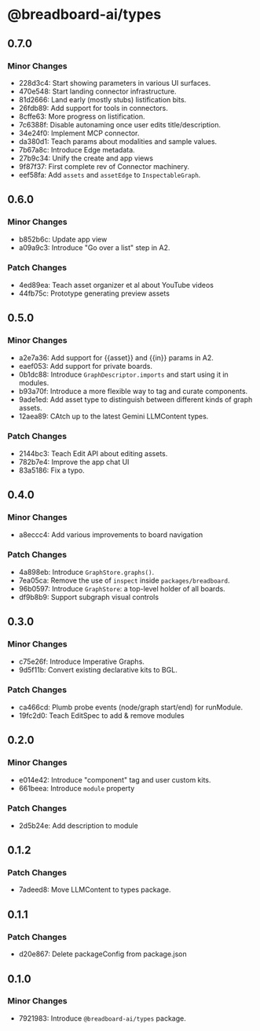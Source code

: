 # @breadboard-ai/types

## 0.7.0

### Minor Changes

- 228d3c4: Start showing parameters in various UI surfaces.
- 470e548: Start landing connector infrastructure.
- 81d2666: Land early (mostly stubs) listification bits.
- 26fdb89: Add support for tools in connectors.
- 8cffe63: More progress on listification.
- 7c6388f: Disable autonaming once user edits title/description.
- 34e24f0: Implement MCP connector.
- da380d1: Teach params about modalities and sample values.
- 7b67a8c: Introduce Edge metadata.
- 27b9c34: Unify the create and app views
- 9f87f37: First complete rev of Connector machinery.
- eef58fa: Add `assets` and `assetEdge` to `InspectableGraph`.

## 0.6.0

### Minor Changes

- b852b6c: Update app view
- a09a9c3: Introduce "Go over a list" step in A2.

### Patch Changes

- 4ed89ea: Teach asset organizer et al about YouTube videos
- 44fb75c: Prototype generating preview assets

## 0.5.0

### Minor Changes

- a2e7a36: Add support for {{asset}} and {{in}} params in A2.
- eaef053: Add support for private boards.
- 0b1dc88: Introduce `GraphDescriptor.imports` and start using it in modules.
- b93a70f: Introduce a more flexible way to tag and curate components.
- 9ade1ed: Add asset type to distinguish between different kinds of graph
  assets.
- 12aea89: CAtch up to the latest Gemini LLMContent types.

### Patch Changes

- 2144bc3: Teach Edit API about editing assets.
- 782b7e4: Improve the app chat UI
- 83a5186: Fix a typo.

## 0.4.0

### Minor Changes

- a8eccc4: Add various improvements to board navigation

### Patch Changes

- 4a898eb: Introduce `GraphStore.graphs()`.
- 7ea05ca: Remove the use of `inspect` inside `packages/breadboard`.
- 96b0597: Introduce `GraphStore`: a top-level holder of all boards.
- df9b8b9: Support subgraph visual controls

## 0.3.0

### Minor Changes

- c75e26f: Introduce Imperative Graphs.
- 9d5f11b: Convert existing declarative kits to BGL.

### Patch Changes

- ca466cd: Plumb probe events (node/graph start/end) for runModule.
- 19fc2d0: Teach EditSpec to add & remove modules

## 0.2.0

### Minor Changes

- e014e42: Introduce "component" tag and user custom kits.
- 661beea: Introduce `module` property

### Patch Changes

- 2d5b24e: Add description to module

## 0.1.2

### Patch Changes

- 7adeed8: Move LLMContent to types package.

## 0.1.1

### Patch Changes

- d20e867: Delete packageConfig from package.json

## 0.1.0

### Minor Changes

- 7921983: Introduce `@breadboard-ai/types` package.

